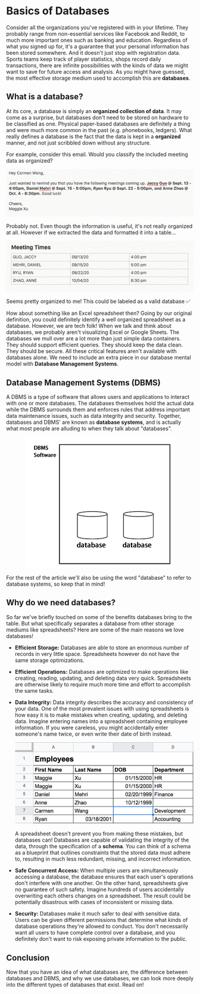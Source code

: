 # Basics of Databases
Consider all the organizations you've registered with in your lifetime. They probably range from non-essential services like Facebook and Reddit, to much more important ones such as banking and education. Regardless of what you signed up for, it's a guarantee that your personal information has been stored somewhere. And it doesn't just stop with registration data. Sports teams keep track of player statistics, shops record daily transactions, there are infinite possibilities with the kinds of data we might want to save for future access and analysis. As you might have guessed, the most effective storage medium used to accomplish this are **databases**.


## What is a database?
At its core, a database is simply an **organized collection of data**. It may come as a surprise, but databases don't need to be stored on hardware to be classified as one. Physical paper-based databases are definitely a thing and were much more common in the past (e.g. phonebooks, ledgers). What really defines a database is the fact that the data is kept in a **organized** manner, and not just scribbled down without any structure. 

For example, consider this email. Would you classify the included meeting data as organized? 

<p align="center">
  <img src="/images/db-unorganized-data.png" alt="unorganized data"/>
</p>

Probably not. Even though the information is useful, it's not really organized at all. However if we extracted the data and formatted it into a table...

<p align="center">
  <img src="/images/db-organized-data.png" alt="organized data"/>
</p>

Seems pretty organized to me! This could be labeled as a valid database ✅

How about something like an Excel spreadsheet then? Going by our original definition, you could definitely identify a well organized spreadsheet as a database. However, we are tech folk! When we talk and think about databases, we probably aren't visualizing Excel or Google Sheets. The databases we mull over are a lot more than just simple data containers. They should support efficient queries. They should keep the data clean. They should be secure. All these critical features aren't available with databases alone. We need to include an extra piece in our database mental model with **Database Management Systems**. 


## Database Management Systems (DBMS)
A DBMS is a type of software that allows users and applications to interact with one or more databases. The databases themselves hold the actual data while the DBMS surrounds them and enforces rules that address important data maintenance issues, such as data integrity and security. Together, databases and DBMS' are known as **database systems**, and is actually what most people are alluding to when they talk about "databases".

<p align="center">
  <img src="/images/db-dbms.png" alt="dbms"/>
</p>

For the rest of the article we'll also be using the word "database" to refer to database systems, so keep that in mind!

## Why do we need databases?
So far we've briefly touched on some of the benefits databases bring to the table. But what specifically separates a database from other storage mediums like spreadsheets? Here are some of the main reasons we love databases!

- **Efficient Storage:** Databases are able to store an enormous number of records in very little space. Spreadsheets however do not have the same storage optimizations.

- **Efficient Operations:** Databases are optimized to make operations like creating, reading, updating, and deleting data very quick. Spreadsheets are otherwise likely to require much more time and effort to accomplish the same tasks.

- **Data Integrity:** Data integrity describes the accuracy and consistency of your data. One of the most prevalent issues with using spreadsheets is how easy it is to make mistakes when creating, updating, and deleting data. Imagine entering names into a spreadsheet containing employee information. If you were careless, you might accidentally enter someone's name twice, or even write their date of birth instead. 

  <p align="center">
    <img src="/images/db-bad-excel.png" alt="bad excel"/>
  </p>

  A spreadsheet doesn't prevent you from making these mistakes, but databases can! Databases are capable of validating the integrity of the data, through the specification of a **schema**. You can think of a schema as a blueprint that outlines constraints that the stored data must adhere to, resulting in much less redundant, missing, and incorrect information.

- **Safe Concurrent Access:** When multiple users are simultaneously accessing a database, the database ensures that each user's operations don't interfere with one another. On the other hand, spreadsheets give no guarantee of such safety. Imagine hundreds of users accidentally overwriting each others changes on a spreadsheet. The result could be potentially disastrous with cases of inconsistent or missing data. 

- **Security:** Databases make it much safer to deal with sensitive data. Users can be given different permissions that determine what kinds of database operations they're allowed to conduct. You don't necessarily want all users to have complete control over a database, and you definitely don't want to risk exposing private information to the public.


## Conclusion
Now that you have an idea of what databases are, the difference between databases and DBMS, and why we use databases, we can look more deeply into the different types of databases that exist. Read on!
